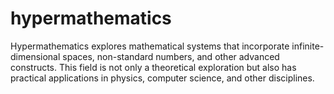 # hypermathematics
Hypermathematics explores mathematical systems that incorporate infinite-dimensional spaces, non-standard numbers, and other advanced constructs. This field is not only a theoretical exploration but also has practical applications in physics, computer science, and other disciplines.
